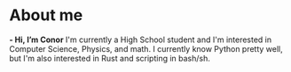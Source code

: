 # About me

**- Hi, I’m Conor**
I'm currently a High School student and I'm interested in Computer Science, Physics, and math.
I currently know Python pretty well, but I'm also interested in Rust and scripting in bash/sh.

<!---
conelul/conelul is a ✨ special ✨ repository because its `README.md` (this file) appears on your GitHub profile.
You can click the Preview link to take a look at your changes.
--->
